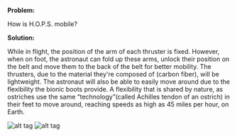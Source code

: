 ****Problem:****

How is H.O.P.S. mobile?

****Solution:****

While in flight, the position of the arm of each thruster is fixed.
However, when on foot, the astronaut can fold up these arms, unlock
their position on the belt and move them to the back of the belt for
better mobility. The thrusters, due to the material they're composed of
(carbon fiber), will be lightweight. The astronaut will also be able to
easily move around due to the flexibility the bionic boots provide. A
flexibility that is shared by nature, as ostriches use the same
“technology”(called Achilles tendon of an ostrich) in their feet to move
around, reaching speeds as high as 45 miles per hour, on Earth.

![alt tag](http://i.imgur.com/Tmxbe0p.jpg)
![alt tag](http://i.imgur.com/8VTj03C.jpg)
